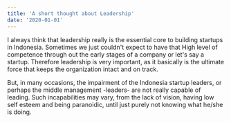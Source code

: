 ```yaml
---
title: 'A short thought about Leadership'
date: '2020-01-01'
---
```


I always think that leadership really is the essential core to building startups in Indonesia. Sometimes we just couldn't expect to have that High level of competence through out the early stages of a company or let's say a startup. Therefore leadership is very important, as it basically is the ultimate force that keeps the organization intact and on track.

But, in many occasions, the impairment of the Indonesia startup leaders, or perhaps the middle management -leaders- are not really capable of leading. Such incapabilities may vary, from the lack of vision, having low self esteem and being paranoidic, until just purely not knowing what he/she is doing.